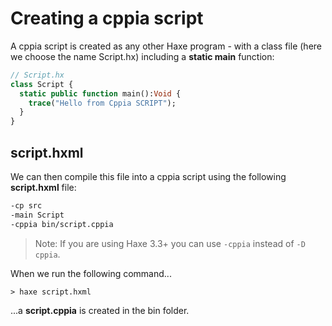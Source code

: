 # Creating a cppia script

A cppia script is created as any other Haxe program - with a class file (here we choose the name Script.hx) including a **static main** function:

```haxe
// Script.hx
class Script {
  static public function main():Void {
    trace("Hello from Cppia SCRIPT");
  }
}
```

## script.hxml

We can then compile this file into a cppia script using the following **script.hxml** file:

```haxe
-cp src
-main Script
-cppia bin/script.cppia
```
> Note: If you are using Haxe 3.3+ you can use `-cppia` instead of `-D cppia`.

When we run the following command...

`> haxe script.hxml`

...a **script.cppia** is created in the bin folder.
